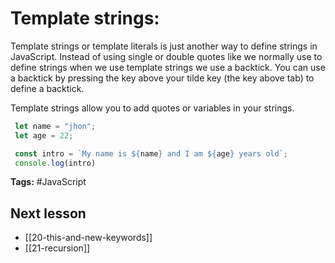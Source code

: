 # Template strings:
Template strings or template literals is just another way to define strings in JavaScript. Instead of using single or double quotes like we normally use to define strings when we use template strings we use a backtick. You can use a backtick by pressing the key above your tilde key (the key above tab) to define a backtick.

Template strings allow you to add quotes or variables in your strings.

```jsx
 let name = "jhon";
 let age = 22;

 const intro = `My name is ${name} and I am ${age} years old`;
 console.log(intro)
```

**Tags:** #JavaScript 

## Next lesson
- [[20-this-and-new-keywords]]
- [[21-recursion]]